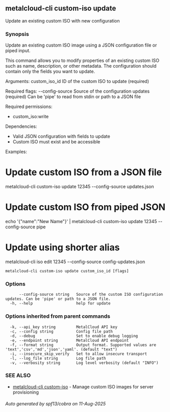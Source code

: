 ## metalcloud-cli custom-iso update

Update an existing custom ISO with new configuration

### Synopsis

Update an existing custom ISO image using a JSON configuration file or piped input.

This command allows you to modify properties of an existing custom ISO such as
name, description, or other metadata. The configuration should contain only the
fields you want to update.

Arguments:
  custom_iso_id   ID of the custom ISO to update (required)

Required flags:
  --config-source   Source of the configuration updates (required)
                    Can be 'pipe' to read from stdin or path to a JSON file

Required permissions:
  - custom_iso:write

Dependencies:
  - Valid JSON configuration with fields to update
  - Custom ISO must exist and be accessible

Examples:
  # Update custom ISO from a JSON file
  metalcloud-cli custom-iso update 12345 --config-source updates.json
  
  # Update custom ISO from piped JSON
  echo '{"name":"New Name"}' | metalcloud-cli custom-iso update 12345 --config-source pipe
  
  # Update using shorter alias
  metalcloud-cli iso edit 12345 --config-source config-updates.json

```
metalcloud-cli custom-iso update custom_iso_id [flags]
```

### Options

```
      --config-source string   Source of the custom ISO configuration updates. Can be 'pipe' or path to a JSON file.
  -h, --help                   help for update
```

### Options inherited from parent commands

```
  -k, --api_key string         MetalCloud API key
  -c, --config string          Config file path
  -d, --debug                  Set to enable debug logging
  -e, --endpoint string        MetalCloud API endpoint
  -f, --format string          Output format. Supported values are 'text','csv','md','json','yaml'. (default "text")
  -i, --insecure_skip_verify   Set to allow insecure transport
  -l, --log_file string        Log file path
  -v, --verbosity string       Log level verbosity (default "INFO")
```

### SEE ALSO

* [metalcloud-cli custom-iso](metalcloud-cli_custom-iso.md)	 - Manage custom ISO images for server provisioning

###### Auto generated by spf13/cobra on 11-Aug-2025
